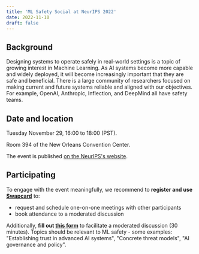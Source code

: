 ```yaml
---
title: 'ML Safety Social at NeurIPS 2022'
date: 2022-11-10
draft: false
---
```


## Background

Designing systems to operate safely in real-world settings is a topic of growing interest in Machine Learning. As AI systems become more capable and widely deployed, it will become increasingly important that they are safe and beneficial. There is a large community of researchers focused on making current and future systems reliable and aligned with our objectives. For example, OpenAI, Anthropic, Inflection, and DeepMind all have safety teams. 


## Date and location

Tuesday November 29, 16:00 to 18:00 (PST).

Room 394 of the New Orleans Convention Center.

The event is published [on the NeurIPS's website](https://neurips.cc/Conferences/2022/Schedule?showEvent=56270).


## Participating

To engage with the event meaningfully, we recommend to **register and use [Swapcard](https://app.swapcard.com/event/ml-safety-social-neurips-2022)** to:

- request and schedule one-on-one meetings with other participants
- book attendance to a moderated discussion

Additionally, **fill out [this form](https://airtable.com/shrVlah4XmVe83HyJ)** to facilitate a moderated discussion (30 minutes). Topics should be relevant to ML safety - some examples: "Establishing trust in advanced AI systems", "Concrete threat models", "AI governance and policy".